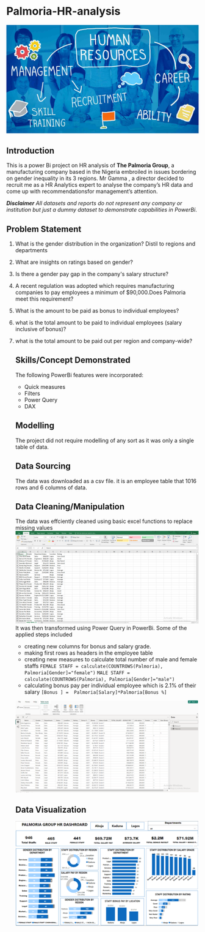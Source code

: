 # Palmoria-HR-analysis

![](palmora_intro.jpg)

##  Introduction
This is a power Bi project on HR analysis of **The Palmoria Group**, a manufacturing company based in the Nigeria
embroiled in issues bordering on gender inequality in its 3 regions.
Mr Gamma , a director decided to recruit me as a HR Analytics expert to
analyse the company’s HR data and come up with recommendationsfor management’s attention.

**_Disclaimer_** _All datasets and reports do not represent any company or institution but just a dummy dataset
to demonstrate capabilities in PowerBi_.
## Problem Statement 
1. What is the gender distribution in the organization? Distil to
regions and departments
2. What are insights on ratings based on gender?
3. Is there a gender pay gap in the company's salary structure?
4. A recent regulation was adopted which requires
manufacturing companies to pay employees a minimum of
$90,000.Does Palmoria meet this requirement?
5. What is the amount to be paid as bonus to individual
employees?
6. what is the total amount to be paid to individual employees
(salary inclusive of bonus)?
7. what is the total amount to be paid out per region and company-wide?

   ##  Skills/Concept Demonstrated
   The following PowerBi features were incorporated:
   - Quick measures
   - Filters
   - Power Query
   - DAX

   ## Modelling
   The project did not require modelling of any sort as it was only a single table of data.

   ## Data Sourcing
   The data was downloaded as a csv file. it is an employee table that 1016 rows and 6 columns of data.

   ## Data Cleaning/Manipulation
   The data was effciently cleaned using basic excel functions to replace missing values
   ![](palmoria_excel.png)
   It was then transformed using Power Query in PowerBi. Some of the applied steps included
   - creating new columns for bonus and salary grade.
   - making first rows as headers in the employee table
   - creating new measures to calculate total number of male and female staffs `FEMALE STAFF = calculate(COUNTROWS(Palmoria), Palmoria[Gender]="female")`
     `MALE STAFF = calculate(COUNTROWS(Palmoria), Palmoria[Gender]="male")`
   -  calculating bonus pay per individual employee which is 2.1% of their salary `[Bonus ] = 
Palmoria[Salary]*Palmoria[Bonus %]`
     
   ![](palmoria_powerquery.png)
   ## Data Visualization
    ![](PALMORIA_DASHBOARD.png)
 

